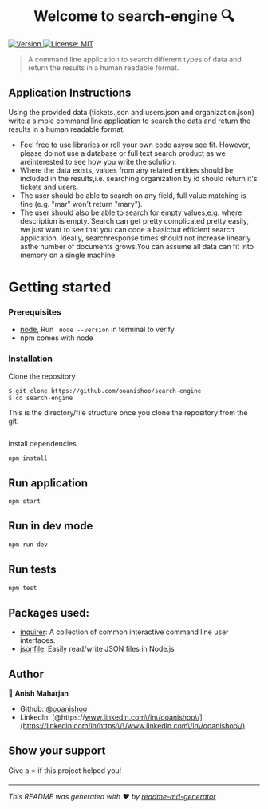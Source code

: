 <h1 align="center">Welcome to search-engine 🔍</h1>
<p>
  <a href="https://www.npmjs.com/package/search-engine" target="_blank">
    <img alt="Version" src="https://img.shields.io/npm/v/search-engine.svg">
  </a>
  <a href="#" target="_blank">
    <img alt="License: MIT" src="https://img.shields.io/badge/License-MIT-yellow.svg" />
  </a>
</p>

> A command line application to search different types of data and return the results in a human readable format.

## Application Instructions

Using the provided data (tickets.json and users.json and organization.json) write a simple command line application to search the data and return the results in a human readable format.

- Feel free to use libraries or roll your own code asyou see fit. However, please do not use a database or full text search product as we areinterested to see how you write the solution.
- Where the data exists, values from any related entities should be included in the results,i.e. searching organization by id should return it's tickets and users.
- The user should be able to search on any field, full value matching is fine (e.g. "mar" won't return "mary").
- The user should also be able to search for empty values,e.g. where description is empty. Search can get pretty complicated pretty easily, we just want to see that you can code a basicbut efficient search application. Ideally, searchresponse times should not increase linearly asthe number of documents grows.You can assume all data can fit into memory on a single machine.

# Getting started
### Prerequisites

- [node](https://nodejs.org/en/), Run ` node --version` in terminal to verify
- npm comes with node

### Installation

Clone the repository
```shell
$ git clone https://github.com/ooanishoo/search-engine
$ cd search-engine
```

This is the directory/file structure once you clone the repository from the git.

```sh

```
Install dependencies
```sh
npm install
```

## Run application

```sh
npm start
```

## Run in dev mode

```sh
npm run dev
```

## Run tests

```sh
npm test
```


## Packages used:
- [inquirer](https://www.npmjs.com/package/inquirer): A collection of common interactive command line user interfaces.
- [jsonfile](https://www.npmjs.com/package/jsonfile): Easily read/write JSON files in Node.js


## Author

👤 **Anish Maharjan**

* Github: [@ooanishoo](https://github.com/ooanishoo)
* LinkedIn: [@https:\/\/www.linkedin.com\/in\/ooanishoo\/](https://linkedin.com/in/https:\/\/www.linkedin.com\/in\/ooanishoo\/)

## Show your support

Give a ⭐️ if this project helped you!

***
_This README was generated with ❤️ by [readme-md-generator](https://github.com/kefranabg/readme-md-generator)_